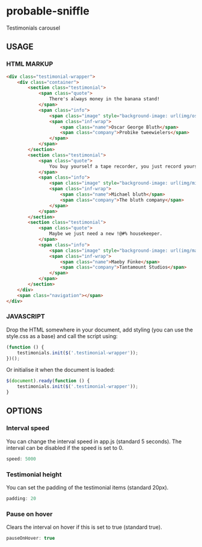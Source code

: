 # probable-sniffle
Testimonials carousel

## USAGE 

### HTML MARKUP

```html
<div class="testimonial-wrapper">
    <div class="container">
        <section class="testimonial">
            <span class="quote">
                There's always money in the banana stand!
            </span>
            <span class="info">
                <span class="image" style="background-image: url(img/oscar.jpg)"></span>
                <span class="inf-wrap">
                    <span class="name">Oscar George Bluth</span> 
                    <span class="company">Probike tweewielers</span>
                </span>
            </span>
        </section>
        <section class="testimonial">
            <span class="quote">
                You buy yourself a tape recorder, you just record yourself for a whole day. I think you’re going to be surprised at some of your phrasing.
            </span>
            <span class="info">
                <span class="image" style="background-image: url(img/michael.jpg)"></span>
                <span class="inf-wrap">
                    <span class="name">Michael bluth</span> 
                    <span class="company">The bluth company</span>
                </span>
            </span>
        </section>
        <section class="testimonial">
            <span class="quote">
                Maybe we just need a new !@#% housekeeper.
            </span>
            <span class="info">
                <span class="image" style="background-image: url(img/maeby.jpg)"></span>
                <span class="inf-wrap">
                    <span class="name">Maeby Fünke</span> 
                    <span class="company">Tantamount Studios</span>
                </span>
            </span>
        </section>
    </div>
    <span class="navigation"></span>
</div>
```

### JAVASCRIPT

Drop the HTML somewhere in your document, add styling (you can use the style.css as a base) and call the script using:

```js
(function () {
    testimonials.init($('.testimonial-wrapper'));
})();
```

Or initialise it when the document is loaded:

```js
$(document).ready(function () {
    testimonials.init($('.testimonial-wrapper'));
}
```

## OPTIONS

### Interval speed

You can change the interval speed in app.js (standard 5 seconds). 
The interval can be disabled if the speed is set to 0.

```js
speed: 5000
```

### Testimonial height

You can set the padding of the testimonial items (standard 20px).

```js
padding: 20
```

### Pause on hover

Clears the interval on hover if this is set to true (standard true).

```js
pauseOnHover: true
```